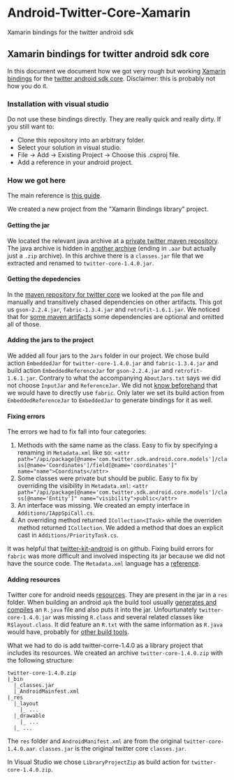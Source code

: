 # Android-Twitter-Core-Xamarin
Xamarin bindings for the twitter android sdk
## Xamarin bindings for twitter android sdk core

In this document we document how we got very rough but working [Xamarin bindings](http://developer.xamarin.com/guides/android/advanced_topics/java_integration_overview/binding_a_java_library_(.jar)/) for the [twitter android sdk core](https://dev.twitter.com/twitter-kit/android/twittercore). Disclaimer: this is probably not how you do it.

### Installation with visual studio

Do not use these bindings directly. They are really quick and really dirty. If you still want to:

- Clone this repository into an arbitrary folder.
- Select your solution in visual studio.
- File -> Add -> Existing Project -> Choose this .csproj file.
- Add a reference in your android project.

### How we got here

The main reference is [this guide](http://developer.xamarin.com/guides/android/advanced_topics/java_integration_overview/binding_a_java_library_(.jar)/). 

We created a new project from the "Xamarin Bindings library" project.

#### Getting the jar

We located the relevant java archive at a [private twitter maven repository](https://twittersdk.artifactoryonline.com/twittersdk/public/com/twitter/sdk/android/twitter-core/1.4.0/). The java archive is hidden in [another archive](http://tools.android.com/tech-docs/new-build-system/aar-format) (ending in `.aar` but actually just a `.zip` archive). In this archive there is a `classes.jar` file that we extracted and renamed to `twitter-core-1.4.0.jar`.

#### Getting the depedencies

In the [maven repository for twitter core](https://twittersdk.artifactoryonline.com/twittersdk/public/com/twitter/sdk/android/twitter-core/1.4.0/) we looked at the `pom` file and manually and transitively chased dependencies on other artifacts. This got us `gson-2.2.4.jar`, `fabric-1.3.4.jar` and `retrofit-1.6.1.jar`. We noticed that for [some maven artifacts](http://mvnrepository.com/artifact/com.squareup.retrofit/retrofit/1.6.1) some dependencies are optional and omitted all of those.

#### Adding the jars to the project

We added all four jars to the `Jars` folder in our project. We chose build action `EmbeddedJar` for `twitter-core-1.4.0.jar` and `fabric-1.3.4.jar` and build action `EmbeddedReferenceJar` for `gson-2.2.4.jar` and `retrofit-1.6.1.jar`. Contrary to what the accompanying `AboutJars.txt` says we did not choose `InputJar` and `ReferenceJar`. We did not [know beforehand](http://stackoverflow.com/questions/26629838/twitter-fabric-login-for-android) that we would have to directly use `fabric`. Only later we set its build action from `EmbeddedReferenceJar` to `EmbeddedJar` to generate bindings for it as well.

#### Fixing errors

The errors we had to fix fall into four categories:

1. Methods with the same name as the class. Easy to fix by specifying a renaming in `Metadata.xml` like so:
    `<attr path="/api/package[@name='com.twitter.sdk.android.core.models']/class[@name='Coordinates']/field[@name='coordinates']" name="name">Coordinats</attr>`
2. Some classes were private but should be public. Easy to fix by overriding the visibility in `Metadata.xml`:
    `<attr path="/api/package[@name='com.twitter.sdk.android.core.models']/class[@name='Entity']" name="visibility">public</attr>`
3. An interface was missing. We created an empty interface in `Additions/IAppSpiCall.cs`.
4. An overriding method returned `ICollection<ITask>` while the overriden method returned `ICollection`. We added a method that does an explicit cast in `Additions/PriorityTask.cs`.

It was helpful that [twitter-kit-android](https://github.com/twitter/twitter-kit-android) is on github. Fixing build errors for `fabric` was more difficult and involved inspecting its jar because we did not have the source code. The `Metadata.xml` language has a [reference](http://developer.xamarin.com/guides/android/advanced_topics/java_integration_overview/binding_a_java_library_(.jar)/api_metadata_reference/).

#### Adding resources

Twitter core for android needs [resources](https://github.com/twitter/twitter-kit-android/tree/master/twitter-core/src/main/res). They are present in the jar in a `res` folder. When building an android `apk` the build tool usually [generates and compiles](http://spin.atomicobject.com/2011/08/22/building-android-application-bundles-apks-by-hand/) an `R.java` file and also puts it into the jar. Unfourtunately `twitter-core-1.4.0.jar` was missing `R.class` and several related classes like `R$layout.class`. It did feature an `R.txt` with the same information as `R.java` would have, probably for [other build tools](http://buckbuild.com/rule/android_resource.html).

What we had to do is add twitter-corre-1.4.0 as a library project that includes its resources. We created an archive `twitter-core-1.4.0.zip` with the following structure:

    twitter-core-1.4.0.zip
    |_bin
      |_classes.jar
      |_AndroidMainfest.xml
    |_res
      |_layout
        |_ ...
      |_drawable
        |_ ...
      |_ ...

The `res` folder and `AndroidManifest.xml` are from the original `twitter-core-1.4.0.aar`. `classes.jar` is the original twitter core `classes.jar`.

In Visual Studio we chose `LibraryProjectZip` as build action for `twitter-core-1.4.0.zip`.